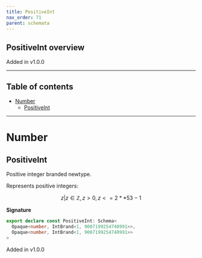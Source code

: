 ```yaml
---
title: PositiveInt
nav_order: 71
parent: schemata
---
```


## PositiveInt overview

Added in v1.0.0

---

<h2 class="text-delta">Table of contents</h2>

- [Number](#number)
  - [PositiveInt](#positiveint)

---

# Number

## PositiveInt

Positive integer branded newtype.

Represents positive integers:

```math
 { z | z ∈ ℤ, z > 0, z <= 2 ** 53 - 1 }
```

**Signature**

```ts
export declare const PositiveInt: Schema<
  Opaque<number, IntBrand<1, 9007199254740991>>,
  Opaque<number, IntBrand<1, 9007199254740991>>
>
```

Added in v1.0.0
